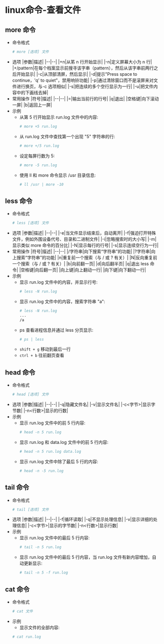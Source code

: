 # linux命令-查看文件

## more 命令

- 命令格式
   ```bash
   # more [选项] 文件
   ```
- 选项
   |参数|描述|
   |--|--|
   |+n|从笫 n 行开始显示|
   |-n|定义屏幕大小为 n 行|
   |+/pattern|在每个档案显示前搜寻该字串（pattern），然后从该字串前两行之后开始显示|
   |-c|从顶部清屏，然后显示|
   |-d|提示"Press space to continue，'q' to quiet"，禁用响铃功能|
   |-p|通过清除窗口而不是滚屏来对文件进行换页，与-c 选项相似|
   |-s|把连续的多个空行显示为一行|
   |-u|把文件内容中的下画线去掉|
- 常用操作
   |符号|描述|
   |--|--|
   |=|输出当前行的行号|
   |q|退出|
   |空格键|向下滚动一屏|
   |b|返回上一屏|
- 示例
   - 从第 5 行开始显示 run.log 文件中的内容:
      ```bash
      # more +5 run.log
      ```
   - 从 run.log 文件中查找第一个出现 "5" 字符串的行:
      ```bash
      # more +/5 run.log
      ```
   - 设定每屏行数为 5:
      ```bash
      # more -5 run.log
      ```
   - 使用 ll 和 more 命令显示 /usr 目录信息:
      ```bash
      # ll /usr | more -10
      ```

## less 命令

- 命令格式
   ```bash
   # less [选项] 文件
   ```
- 选项
   |参数|描述|
   |--|--|
   |-e|当文件显示结束后，自动离开|
   |-f|强迫打开特殊文件，例如外围设备代号、目录和二进制文件|
   |-i|忽略搜索时的大小写|
   |-m|显示类似 more 命令的百分比|
   |-N|显示每行的行号|
   |-s|显示连续空行为一行|
- 常用操作
   |符号|描述|
   |--|--|
   |/字符串|向下搜索“字符串”的功能|
   |?字符串|向上搜索“字符串”的功能|
   |n|重复前一个搜索（与 / 或 ? 有关）|
   |N|反向重复前一个搜索（与 / 或 ? 有关）|
   |b|向前翻一页|
   |d|向后翻半页|
   |q|退出 less 命令|
   |空格键|向后翻一页|
   |向上键|向上翻动一行|
   |向下键|向下翻动一行|
- 示例
   - 显示 run.log 文件中的内容，并显示行号:
      ```bash
      # less -N run.log
      ```
   - 显示 run.log 文件中的内容，搜索字符串 "a":
      ```bash
      # less -N run.log
      ...
      /a
      ```
   - ps 查看进程信息并通过 less 分页显示:
      ```bash
      # ps | less
      ```
   - ```shift + g``` 移动到最后一行
   - ```ctrl + b``` 往前翻页查看

## head 命令

- 命令格式
   ```bash
   # head [选项] 文件
   ```
- 选项
   |参数|描述|
   |--|--|
   |-q|隐藏文件名|
   |-v|显示文件名|
   |-c<字节>|显示字节数|
   |-n<行数>|显示的行数|
- 示例
   - 显示 run.log 文件中的前 5 行内容:
      ```bash
      # head -n 5 run.log
      ```
   - 显示 run.log 和 data.log 文件中的前 5 行内容:
      ```bash
      # head -n 5 run.log data.log
      ```
   - 显示 run.log 文件中除了最后 5 行的内容:
      ```bash
      # head -n -5 run.log
      ```

## tail 命令

- 命令格式
   ```bash
   # tail [选项] 文件
   ```
- 选项
   |参数|描述|
   |--|--|
   |-f|循环读取|
   |-q|不显示处理信息|
   |-v|显示详细的处理信息|
   |-c<字节>|显示的字节数|
   |-n<行数>|显示行数|
- 示例
   - 显示 run.log 文件中的最后 5 行内容:
      ```bash
      # tail -n 5 run.log
      ```
   - 显示 run.log 文件中的最后 5 行内容，当 run.log 文件有新内容增加，自动更新显示:
      ```bash
      # tail -n 5 -f run.log
      ```

## cat 命令

- 命令格式
   ```bash
   # cat 文件
   ```
- 示例
   - 显示文件的全部内容:
   ```bash
   # cat run.log
   ```
